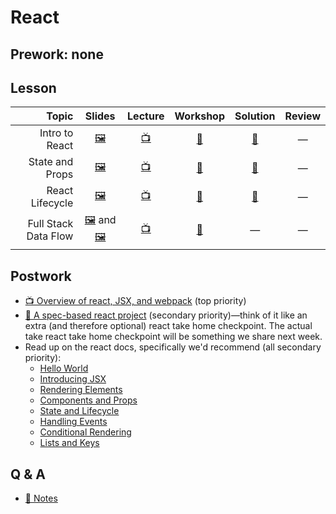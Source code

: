 # React

## Prework: none

## Lesson

Topic | Slides | Lecture | Workshop | Solution | Review
-----:|:------:|:-------:|:--------:|:--------:|:-----:
Intro to React | [🖼️][react-1a] | [📺][react-1b] | [🔬][react-1c] | [👾][react-1d] | —
State and Props | [🖼️][react-2a] | [📺][react-2b] | [🔬][react-2c] | [👾][react-2d] | —
React Lifecycle | [🖼️][react-3a] | [📺][react-3b] | [🤝][react-3c] | [👾][react-3d] | —
Full Stack Data Flow | [🖼️][react-4a-1] and [🖼️][react-4a-2] | [📺][react-4b] | [🤝][react-4c] | — | —

[react-1a]: 1-intro-to-react/Intro%20to%20React.pdf
[react-1b]: https://youtu.be/RnbRy4Flh6o
[react-1c]: https://learn.fullstackacademy.com/workshop/5a5112e0bd81c10004118461/landing
[react-1d]: 1-intro-to-react/Lab.FirstComponent
[react-2a]: 2-state-and-props/State%20and%20Props.pdf
[react-2b]: https://youtu.be/AQQGYAukXIM
[react-2c]: https://learn.fullstackacademy.com/workshop/5a5114a89ecf2d0004a9e933/landing
[react-2d]: 2-state-and-props/Lab.PropsAndState
[react-3a]: 3-react-lifecycle/React%20Lifecycle.pdf
[react-3b]: https://youtu.be/V1iAZETQQLk
[react-3c]: https://learn.fullstackacademy.com/workshop/5a69f5e80bbb10000404cfd4/landing
[react-3d]: 3-react-lifecycle/PairExercise.ContactList
[react-4a-1]: 4-full-stack-data-flow/Full%20Stack%20Data%20Flow.pdf
[react-4a-2]: 4-full-stack-data-flow/React%20Virtual%20DOM.pdf
[react-4b]: https://youtu.be/oHgzOqxFmak
[react-4c]: https://learn.fullstackacademy.com/workshop/5a6b85ed91fd3800043656e8/landing

## Postwork

- [📺 Overview of react, JSX, and webpack](https://www.youtube.com/playlist?list=PLx0iOsdUOUmlkkod59nXwkN4iB04beamn) (top priority)
- [👾 A spec-based react project](https://github.com/FullstackAcademy/codys-quiz) (secondary priority)—think of it like an extra (and therefore optional) react take home checkpoint. The actual take react take home checkpoint will be something we share next week.
- Read up on the react docs, specifically we'd recommend (all secondary priority):
  - [Hello World](https://reactjs.org/docs/hello-world.html)
  - [Introducing JSX](https://reactjs.org/docs/introducing-jsx.html)
  - [Rendering Elements](https://reactjs.org/docs/rendering-elements.html)
  - [Components and Props](https://reactjs.org/docs/components-and-props.html)
  - [State and Lifecycle](https://reactjs.org/docs/state-and-lifecycle.html)
  - [Handling Events](https://reactjs.org/docs/handling-events.html)
  - [Conditional Rendering](https://reactjs.org/docs/conditional-rendering.html)
  - [Lists and Keys](https://reactjs.org/docs/lists-and-keys.html)

## Q & A

- [📖 Notes](q-and-a-notes.md)
